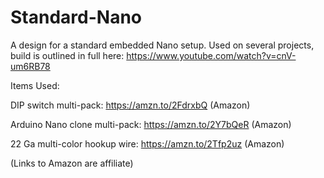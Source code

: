 # Standard-Nano
A design for a standard embedded Nano setup. Used on several projects, build is outlined in full here: https://www.youtube.com/watch?v=cnV-um6RB78

Items Used:

DIP switch multi-pack: https://amzn.to/2FdrxbQ (Amazon)

Arduino Nano clone multi-pack: https://amzn.to/2Y7bQeR (Amazon)

22 Ga multi-color hookup wire: https://amzn.to/2Tfp2uz (Amazon)

(Links to Amazon are affiliate)
